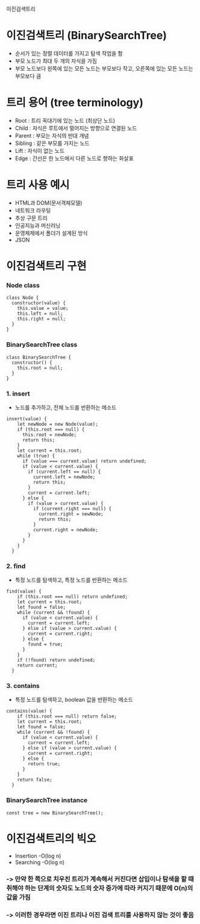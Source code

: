 이진검색트리

# 이진검색트리 (BinarySearchTree)

- 순서가 있는 정렬 데이터를 가지고 탐색 작업을 함
- 부모 노드가 최대 두 개의 자식을 가짐
- 부모 노드보다 왼쪽에 있는 모든 노드는 부모보다 작고, 오른쪽에 있는 모든 노드는 부모보다 큼

# 트리 용어 (tree terminology)

- Root : 트리 꼭대기에 있는 노드 (최상단 노드)
- Child : 자식은 루트에서 멀어지는 방향으로 연결된 노드
- Parent : 부모는 자식의 반대 개념
- Sibling : 같은 부모를 가지는 노드
- Lift : 자식이 없는 노드
- Edge : 간선은 한 노드에서 다른 노드로 향하는 화살표

# 트리 사용 예시

- HTML과 DOM(문서객체모델)
- 네트워크 라우팅
- 추상 구문 트리
- 인공지능과 머신러닝
- 운영체제에서 폴더가 설계된 방식
- JSON

# 이진검색트리 구현

### Node class

```
class Node {
  constructor(value) {
    this.value = value;
    this.left = null;
    this.right = null;
  }
}
```

### BinarySearchTree class

```
class BinarySearchTree {
  constructor() {
    this.root = null;
  }
}
```

### 1. insert

- 노드를 추가하고, 전체 노드를 반환하는 메소드

```
insert(value) {
    let newNode = new Node(value);
    if (this.root === null) {
      this.root = newNode;
      return this;
    }
    let current = this.root;
    while (true) {
      if (value === current.value) return undefined;
      if (value < current.value) {
        if (current.left == null) {
          current.left = newNode;
          return this;
        }
        current = current.left;
      } else {
        if (value > current.value) {
          if (current.right === null) {
            current.right = newNode;
            return this;
          }
          current.right = newNode;
        }
      }
    }
  }
```

### 2. find

- 특정 노드를 탐색하고, 특정 노드를 반환하는 메소드

```
find(value) {
    if (this.root === null) return undefined;
    let current = this.root;
    let found = false;
    while (current && !found) {
      if (value < current.value) {
        current = current.left;
      } else if (value > current.value) {
        current = current.right;
      } else {
        found = true;
      }
    }
    if (!found) return undefined;
    return current;
  }
```

### 3. contains

- 특정 노드를 탐색하고, boolean 값을 반환하는 메소드

```
contains(value) {
    if (this.root === null) return false;
    let current = this.root;
    let found = false;
    while (current && !found) {
      if (value < current.value) {
        current = current.left;
      } else if (value > current.value) {
        current = current.right;
      } else {
        return true;
      }
    }
    return false;
  }
```

### BinarySearchTree instance

```
const tree = new BinarySearchTree();
```

# 이진검색트리의 빅오

- Insertion -O(log n)
- Searching -O(log n)

### -> 만약 한 쪽으로 치우친 트리가 계속해서 커진다면 삽입이나 탐색을 할 때 취해야 하는 단계의 숫자도 노드의 숫자 증가에 따라 커지기 때문에 O(n)의 값을 가짐

### -> 이러한 경우라면 이진 트리나 이진 검색 트리를 사용하지 않는 것이 좋음
